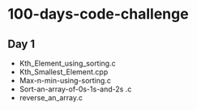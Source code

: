 # 100-days-code-challenge

## Day 1
- Kth_Element_using_sorting.c
- Kth_Smallest_Element.cpp
- Max-n-min-using-sorting.c
- Sort-an-array-of-0s-1s-and-2s .c
- reverse_an_array.c
